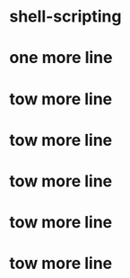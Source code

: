 # shell-scripting

# one more line

# tow more line
# tow more line
# tow more line
# tow more line
# tow more line
